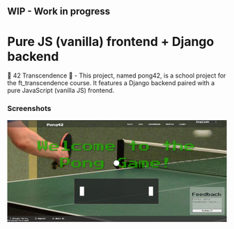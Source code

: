 ## WIP - Work in progress

# Pure JS (vanilla) frontend + Django backend

🏓 42 Transcendence 🏓 - This project, named pong42, is a school project for the ft_transcendence course. It features a Django backend paired with a pure JavaScript (vanilla JS) frontend.

### Screenshots

![Screenshot](screenshot.png)